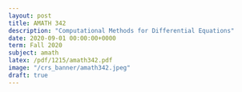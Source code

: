 ```yaml
---
layout: post
title: AMATH 342
description: "Computational Methods for Differential Equations"
date: 2020-09-01 00:00:00+0000
term: Fall 2020
subject: amath
latex: /pdf/1215/amath342.pdf
image: "/crs_banner/amath342.jpeg"
draft: true
---
```

